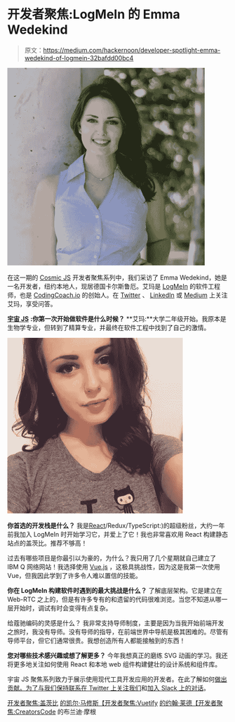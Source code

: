 # 开发者聚焦:LogMeIn 的 Emma Wedekind

> 原文：<https://medium.com/hackernoon/developer-spotlight-emma-wedekind-of-logmein-32bafdd00bc4>

![](img/3f03528b52f03a12f0e3ae28121a6469.png)

在这一期的 [Cosmic JS](https://cosmicjs.com) 开发者聚焦系列中，我们采访了 Emma Wedekind，她是一名开发者，纽约本地人，现居德国卡尔斯鲁厄。艾玛是 [LogMeIn](https://www.logmeininc.com/) 的软件工程师，也是 [CodingCoach.io](https://codingcoach.io/) 的创始人。在 [Twitter](https://twitter.com/EmmaWedekind) 、 [LinkedIn](https://www.linkedin.com/in/emmawedekind/) 或 [Medium](/@emmawedekind) 上关注艾玛，享受问答。

[**宇宙 JS**](https://cosmicjs.com) **:你第一次开始做软件是什么时候？**
**艾玛:**大学二年级开始。我原本是生物学专业，但转到了精算专业，并最终在软件工程中找到了自己的激情。

![](img/8ace2f5f52c244066f0ff899fa1f29dd.png)

**你首选的开发栈是什么？**
我是[React](https://cosmicjs.com/knowledge-base/react-cms)/Redux/TypeScript:)的超级粉丝，大约一年前我加入 LogMeIn 时开始学习它，并爱上了它！我也非常喜欢用 React 构建静态站点的盖茨比。推荐不够高！

过去有哪些项目是你最引以为豪的，为什么？我只用了几个星期就自己建立了 IBM Q 网络网站！我选择使用 [Vue.js](https://cosmicjs.com/knowledge-base/vuejs-cms) ，这极具挑战性，因为这是我第一次使用 Vue，但我因此学到了许多令人难以置信的技能。

**你在 LogMeIn 构建软件时遇到的最大挑战是什么？**
了解底层架构。它是建立在 Web-RTC 之上的，但是有许多专有的和遗留的代码很难浏览。当您不知道从哪一层开始时，调试有时会变得有点复杂。

给蔻驰编码的灵感是什么？
我非常支持导师制度，主要是因为当我开始前端开发之旅时，我没有导师。没有导师的指导，在前端世界中导航是极其困难的。尽管有导师平台，但它们通常很贵。我想创造所有人都能接触到的东西！

**您对哪些技术感兴趣或想了解更多？**
今年我想真正的磨练 SVG 动画的学习。我还将更多地关注如何使用 React 和本地 web 组件构建健壮的设计系统和组件库。

宇宙 JS 聚焦系列致力于展示使用现代工具开发应用的开发者。在此了解如何[做出贡献。为了与我们保持联系](https://cosmicjs.com/contribute)[在 Twitter 上关注我们](https://twitter.com/cosmic_js)和[加入 Slack 上的对话](https://cosmicslack.now.sh/)。

[开发者聚焦:盖茨比](https://cosmicjs.com/blog/developer-spotlight-kyle-mathews-of-gatsby)
[的凯尔·马修斯【开发者聚焦:Vuetify](https://cosmicjs.com/blog/developer-spotlight-john-leider-of-vuetify)
[的约翰·莱德【开发者聚焦:CreatorsCode](https://cosmicjs.com/blog/developer-spotlight-brandy-morgan) 的布兰迪·摩根